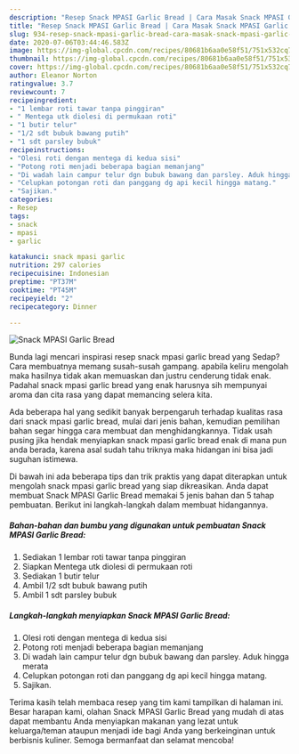 ```yaml
---
description: "Resep Snack MPASI Garlic Bread | Cara Masak Snack MPASI Garlic Bread Yang Enak Dan Mudah"
title: "Resep Snack MPASI Garlic Bread | Cara Masak Snack MPASI Garlic Bread Yang Enak Dan Mudah"
slug: 934-resep-snack-mpasi-garlic-bread-cara-masak-snack-mpasi-garlic-bread-yang-enak-dan-mudah
date: 2020-07-06T03:44:46.583Z
image: https://img-global.cpcdn.com/recipes/80681b6aa0e58f51/751x532cq70/snack-mpasi-garlic-bread-foto-resep-utama.jpg
thumbnail: https://img-global.cpcdn.com/recipes/80681b6aa0e58f51/751x532cq70/snack-mpasi-garlic-bread-foto-resep-utama.jpg
cover: https://img-global.cpcdn.com/recipes/80681b6aa0e58f51/751x532cq70/snack-mpasi-garlic-bread-foto-resep-utama.jpg
author: Eleanor Norton
ratingvalue: 3.7
reviewcount: 7
recipeingredient:
- "1 lembar roti tawar tanpa pinggiran"
- " Mentega utk diolesi di permukaan roti"
- "1 butir telur"
- "1/2 sdt bubuk bawang putih"
- "1 sdt parsley bubuk"
recipeinstructions:
- "Olesi roti dengan mentega di kedua sisi"
- "Potong roti menjadi beberapa bagian memanjang"
- "Di wadah lain campur telur dgn bubuk bawang dan parsley. Aduk hingga merata"
- "Celupkan potongan roti dan panggang dg api kecil hingga matang."
- "Sajikan."
categories:
- Resep
tags:
- snack
- mpasi
- garlic

katakunci: snack mpasi garlic 
nutrition: 297 calories
recipecuisine: Indonesian
preptime: "PT37M"
cooktime: "PT45M"
recipeyield: "2"
recipecategory: Dinner

---
```



![Snack MPASI Garlic Bread](https://img-global.cpcdn.com/recipes/80681b6aa0e58f51/751x532cq70/snack-mpasi-garlic-bread-foto-resep-utama.jpg)

Bunda lagi mencari inspirasi resep snack mpasi garlic bread yang Sedap? Cara membuatnya memang susah-susah gampang. apabila keliru mengolah maka hasilnya tidak akan memuaskan dan justru cenderung tidak enak. Padahal snack mpasi garlic bread yang enak harusnya sih mempunyai aroma dan cita rasa yang dapat memancing selera kita.



Ada beberapa hal yang sedikit banyak berpengaruh terhadap kualitas rasa dari snack mpasi garlic bread, mulai dari jenis bahan, kemudian pemilihan bahan segar hingga cara membuat dan menghidangkannya. Tidak usah pusing jika hendak menyiapkan snack mpasi garlic bread enak di mana pun anda berada, karena asal sudah tahu triknya maka hidangan ini bisa jadi suguhan istimewa.


Di bawah ini ada beberapa tips dan trik praktis yang dapat diterapkan untuk mengolah snack mpasi garlic bread yang siap dikreasikan. Anda dapat membuat Snack MPASI Garlic Bread memakai 5 jenis bahan dan 5 tahap pembuatan. Berikut ini langkah-langkah dalam membuat hidangannya.

<!--inarticleads1-->

##### Bahan-bahan dan bumbu yang digunakan untuk pembuatan Snack MPASI Garlic Bread:

1. Sediakan 1 lembar roti tawar tanpa pinggiran
1. Siapkan  Mentega utk diolesi di permukaan roti
1. Sediakan 1 butir telur
1. Ambil 1/2 sdt bubuk bawang putih
1. Ambil 1 sdt parsley bubuk




<!--inarticleads2-->

##### Langkah-langkah menyiapkan Snack MPASI Garlic Bread:

1. Olesi roti dengan mentega di kedua sisi
1. Potong roti menjadi beberapa bagian memanjang
1. Di wadah lain campur telur dgn bubuk bawang dan parsley. Aduk hingga merata
1. Celupkan potongan roti dan panggang dg api kecil hingga matang.
1. Sajikan.




Terima kasih telah membaca resep yang tim kami tampilkan di halaman ini. Besar harapan kami, olahan Snack MPASI Garlic Bread yang mudah di atas dapat membantu Anda menyiapkan makanan yang lezat untuk keluarga/teman ataupun menjadi ide bagi Anda yang berkeinginan untuk berbisnis kuliner. Semoga bermanfaat dan selamat mencoba!
